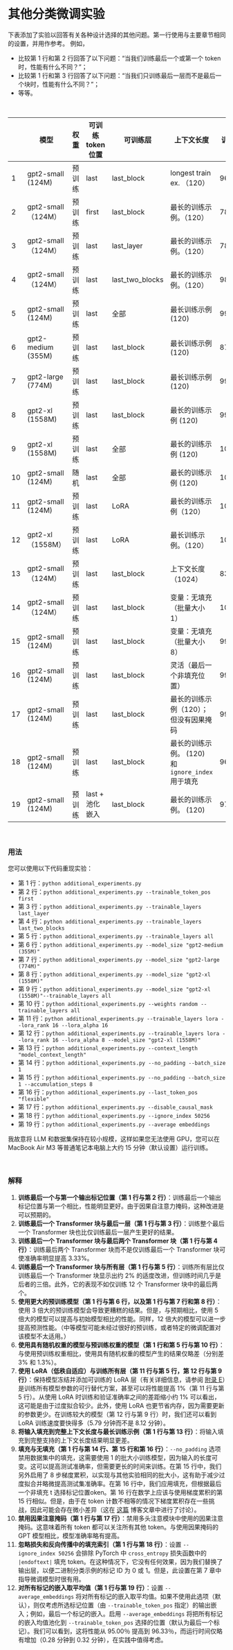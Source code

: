 # 其他分类微调实验

下表添加了实验以回答有关各种设计选择的其他问题。第一行使用与主要章节相同的设置，并用作参考。
例如，

- 比较第 1 行和第 2 行回答了以下问题：“当我们训练最后一个或第一个 token 时，性能有什么不同？”；
- 比较第 1 行和第 3 行回答了以下问题：“当我们只训练最后一层而不是最后一个块时，性能有什么不同？”；
- 等等。

&nbsp;

| | 模型 | 权重 | 可训练 token 位置 | 可训练层 | 上下文长度 | 训练 acc | 验证 acc | 测试 acc | 训练时间 | CPU/GPU |
| ---- | ------------------ | ---------- | ------------------------ | ---------------- | ------------------------------------------------------ | ------------ | -------------- | -------- | ------------- | ------- |
| 1 | gpt2-small (124M) | 预训练 | last | last_block | longest train ex. （120）| 96.63% | 99.33% | 95.00% | 0.28 分钟 | A100 |
| 2 | gpt2-small（124M）| 预训练 | first | last_block | 最长的训练示例。（120）| 78.46% | 80.54% | 75.00% | 0.28 分钟 | A100 |
| 3 | gpt2-small（124M）| 预训练 | last | last_layer | 最长的训练示例。（120）| 78.65% | 79.87% | 72.00% | 0.25 分钟 | A100 |
| 4 | gpt2-small（124M）| 预训练 | last | last_two_blocks | 最长的训练示例。（120）| 98.85% | 98.66% 98.33% | 0.33 分钟 | A100 |
| 5 | gpt2-small (124M) | 预训练 | last | 全部 | 最长训练示例 (120) | 99.62% | 96.64% | 96.67% | 0.69 分钟 | A100 |
| 6 | gpt2-medium (355M) | 预训练 | last | last_block | 最长训练示例 (120) | 87.50% | 91.28% | 84.67% | 0.75 分钟 | A100 |
| 7 | gpt2-large (774M) | 预训练 | last | last_block | 最长训练示例 (120) | 99.52% | 98.66% | 96.67% | 1.50 分钟 | A100 |
| 8 | gpt2-xl (1558M) | 预训练 | last | last_block | 最长的训练示例 (120) | 99.81% | 99.81% | 98.33% | 2.83 分钟 | A100 |
| 9 | gpt2-xl (1558M) | 预训练 | last | 全部 | 最长的训练示例 (120) | 100.00% | 98.66% | 98.67% | 8.12 分钟 | A100 |
| 10 | gpt2-small (124M) | 随机 | last | 全部 | 最长的训练示例 (120) | 100.00% | 96.64% | 93.67% | 0.69 分钟 | A100 |
| 11 | gpt2-small (124M) | 预训练 | last | LoRA | 最长的训练示例（120）| 100.00% | 97.32% | 96.67% | 0.75 分钟 | A100 |
| 12 | gpt2-xl（1558M）| 预训练 | last | LoRA | 最长训练示例。（120）| 100.00% | 98.66% | 98.33% | 5.79 分钟 | A100 |
| 13 | gpt2-small（124M）| 预训练 | last | last_block | 上下文长度（1024）| 83.08% | 87.92% | 78.33% | 2.46 分钟 | A100 |
| 14 | gpt2-small（124M）| 预训练 | last | last_block | 变量：无填充（批量大小 1）| 100.00% | 98.66% | 98.00% | 1.75 分钟 | A100 |
| 15 | gpt2-small (124M) | 预训练 | last | last_block | 变量：无填充（批量大小 8）| 99.33% | 98.66% | 98.33% | 1.70 分钟 | A100 |
| 16 | gpt2-small (124M) | 预训练 | last | last_block | 灵活（最后一个非填充位置）| 99.42% | 98.66% | 98.33% | 0.30 分钟 | A100 |
| 17 | gpt2-small (124M) | 预训练 | last | last_block | 最长的训练示例（120）；但没有因果掩码 | 99.23% | 98.66% | 95.33% | 0.29 分钟 | A100 |
| 18 | gpt2-small (124M) | 预训练 | last | last_block | 最长的训练示例。 (120) 和 `ignore_index` 用于填充 | 96.63% | 99.33% | 95.00% | 0.28 分钟 | A100 |
| 19 | gpt2-small (124M) | 预训练 | last + 池化嵌入 | last_block | 最长的训练示例。 (120) | 97.79% |99.33% | 96.33% | 0.32 分钟 | A100 |

&nbsp;

### 用法

您可以使用以下代码重现实验：

- 第 1 行：`python additional_experiments.py`
- 第 2 行：`python additional_experiments.py --trainable_token_pos first`
- 第 3 行：`python additional_experiments.py --trainable_layers last_layer`
- 第 4 行：`python additional_experiments.py --trainable_layers last_two_blocks`
- 第 5 行：`python additional_experiments.py --trainable_layers all`
- 第 6 行：`python additional_experiments.py --model_size "gpt2-medium (355M)"`
- 第 7 行：`python additional_experiments.py --model_size "gpt2-large (774M)"`
- 第 8 行：`python additional_experiments.py --model_size "gpt2-xl (1558M)"`
- 第 9 行：`python additional_experiments.py --model_size "gpt2-xl (1558M)"--trainable_layers all`
- 第 10 行：`python additional_experiments.py --weights random --trainable_layers all`
- 第 11 行：`python additional_experiments.py --trainable_layers lora --lora_rank 16 --lora_alpha 16`
- 第 12 行：`python additional_experiments.py --trainable_layers lora --lora_rank 16 --lora_alpha 8 --model_size "gpt2-xl (1558M)"`
- 第 13 行：`python additional_experiments.py --context_length "model_context_length"`
- 第 14 行：`python additional_experiments.py --no_padding --batch_size 1`
- 第 15 行：`python additional_experiments.py --no_padding --batch_size 1 --accumulation_steps 8`
- 第 16 行：`python additional_experiments.py --last_token_pos "flexible"`
- 第 17 行：`python additional_experiments.py --disable_causal_mask`
- 第 18 行：`python additional_experiments.py --ignore_index 50256`
- 第 19 行：`python additional_experiments.py --average embeddings`

我故意将 LLM 和数据集保持在较小规模，这样如果您无法使用 GPU，您可以在 MacBook Air M3 等普通笔记本电脑上大约 15 分钟（默认设置）运行训练。

&nbsp;

### 解释

1. **训练最后一个与第一个输出标记位置（第 1 行与第 2 行）**：训练最后一个输出标记位置与第一个相比，性能明显更好。由于因果自注意力掩码，这种改进是可以预期的。
2. **训练最后一个 Transformer 块与最后一层（第 1 行与第 3 行）**：训练整个最后一个 Transformer 块也比仅训练最后一层产生更好的结果。
3. **训练最后一个 Transformer 块与最后两个 Transformer 块（第 1 行与第 4 行）**：训练最后两个 Transformer 块而不是仅训练最后一个 Transformer 块可使准确率明显提高 3.33%。
4. **训练最后一个 Transformer 块与所有层（第 1 行与第 5 行）**：训练所有层比仅训练最后一个 Transformer 块显示出约 2% 的适度改进，但训练时间几乎是后者的三倍。此外，它的表现不如仅训练 12 个 Transformer 块中的最后两个。
5. **使用更大的预训练模型（第 1 行与第 6 行，以及第 1 行与第 7 行和第 8 行）**：使用 3 倍大的预训练模型会导致更糟糕的结果。但是，与预期相比，使用 5 倍大的模型可以提高与初始模型相比的性能。同样，12 倍大的模型可以进一步提高预测性能。（中等模型可能未经过很好的预训练，或者特定的微调配置对该模型不太适用。）
6. **使用具有随机权重的模型与预训练权重的模型（第 1 行和第 5 行与第 10 行）**：与使用预训练权重相比，使用具有随机权重的模型产生的结果仅略差（分别差 3% 和 1.3%）。
7. **使用 LoRA（低秩自适应）与训练所有层（第 11 行与第 5 行，第 12 行与第 9 行）**：保持模型冻结并添加可训练的 LoRA 层（有关详细信息，请参阅 [附录 E](../../appendix-E/01_main-chapter-code/appendix-E.zh.ipynb)）是训练所有模型参数的可行替代方案，甚至可以将性能提高 1%（第 11 行与第 5 行）。从使用 LoRA 时训练和验证准确率之间的差距缩小约 1% 可以看出，这可能是由于过度拟合较少。此外，使用 LoRA 也更节省内存，因为需要更新的参数更少。在训练较大的模型（第 12 行与第 9 行）时，我们还可以看到 LoRA 训练速度要快得多（5.79 分钟而不是 8.12 分钟）。
8. **将输入填充到完整上下文长度与最长训练示例（第 1 行与第 13 行）**：将输入填充到完整支持的上下文长度结果明显更差。
9. **填充与无填充（第 1 行与第 14 行、第 15 行和第 16 行）**：`--no_padding` 选项禁用数据集中的填充，这需要使用 1 的批大小训练模型，因为输入的长度可变。这可以提高测试准确率，但需要更长的时间来训练。在第 15 行中，我们另外启用了 8 步梯度累积，以实现与其他实验相同的批大小，这有助于减少过度拟合并略微提高测试集准确率。在第 16 行中，我们应用填充，但根据最后一个非填充 t 选择标记位置oken。第 16 行在数学上应该与使用梯度累积的第 15 行相似。但是，由于在 token 计数不相等的情况下梯度累积存在一些挑战，因此可能会存在微小差异（这在 [这篇](https://unsloth.ai/blog/gradient) 博客文章中进行了讨论）。
10. **禁用因果注意掩码（第 1 行与第 17 行）**：禁用多头注意模块中使用的因果注意掩码。这意味着所有 token 都可以关注所有其他 token。与使用因果掩码的 GPT 模型相比，模型准确率略有提高。
11. **忽略损失和反向传播中的填充索引（第 1 行与第 18 行）**：设置 `--ignore_index 50256` 会排除 PyTorch 中 `cross_entropy` 损失函数中的 `|endoftext|` 填充 token。在这种情况下，它没有任何效果，因为我们替换了输出层，以便二进制分类示例的标记 ID 为 0 或 1。但是，此设置在第 7 章中指导微调模型时很有用。
13. **对所有标记的嵌入取平均值（第 1 行与第 19 行）**：设置 `--average_embeddings` 将对所有标记的嵌入取平均值。如果不使用此选项（默认），则仅考虑所选标记位置（由 `--trainable_token_pos` 指定）的输出嵌入；例如，最后一个标记的嵌入。启用 `--average_embeddings` 将把所有标记的嵌入均值池化到 `--trainable_token_pos` 选择的位置（默认为最后一个标记）。我们可以看到，这将性能从 95.00％ 提高到 96.33％，而运行时间仅略有增加（0.28 分钟到 0.32 分钟），在实践中值得考虑。